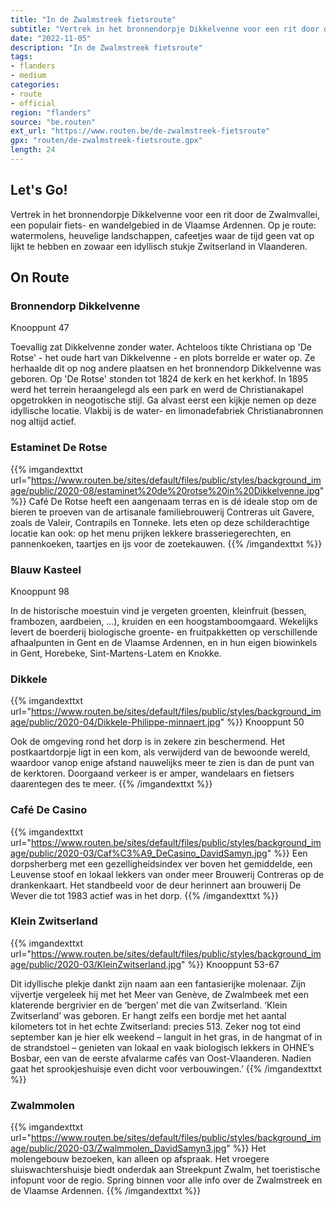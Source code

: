 ```yaml
---
title: "In de Zwalmstreek fietsroute"
subtitle: "Vertrek in het bronnendorpje Dikkelvenne voor een rit door de Zwalmvallei, een populair fiets- en wandelgebied in de Vlaamse Ardennen"
date: "2022-11-05"
description: "In de Zwalmstreek fietsroute"
tags:
- flanders
- medium
categories:
- route
- official
region: "flanders"
source: "be.routen"
ext_url: "https://www.routen.be/de-zwalmstreek-fietsroute"
gpx: "routen/de-zwalmstreek-fietsroute.gpx"
length: 24
---
```


## Let's Go!

Vertrek in het bronnendorpje Dikkelvenne voor een rit door de Zwalmvallei, een populair fiets- en wandelgebied in de Vlaamse Ardennen. Op je route: watermolens, heuvelige landschappen, cafeetjes waar de tijd geen vat op lijkt te hebben en zowaar een idyllisch stukje Zwitserland in Vlaanderen.

## On Route

### Bronnendorp Dikkelvenne

Knooppunt 47

Toevallig zat Dikkelvenne zonder water. Achteloos tikte Christiana op 'De Rotse' - het oude hart van Dikkelvenne - en plots borrelde er water op. Ze herhaalde dit op nog andere plaatsen en het bronnendorp Dikkelvenne was geboren. Op 'De Rotse' stonden tot 1824 de kerk en het kerkhof. In 1895 werd het terrein heraangelegd als een park en werd de Christianakapel opgetrokken in neogotische stijl. Ga alvast eerst een kijkje nemen op deze idyllische locatie. Vlakbij is de water- en limonadefabriek Christianabronnen nog altijd actief.

### Estaminet De Rotse

{{% imgandexttxt url="https://www.routen.be/sites/default/files/public/styles/background_image/public/2020-08/estaminet%20de%20rotse%20in%20Dikkelvenne.jpg" %}}
Café De Rotse heeft een aangenaam terras en is dé ideale stop om de bieren te proeven van de artisanale familiebrouwerij Contreras uit Gavere, zoals de Valeir, Contrapils en Tonneke. Iets eten op deze schilderachtige locatie kan ook: op het menu prijken lekkere brasseriegerechten, en pannenkoeken, taartjes en ijs voor de zoetekauwen.
{{% /imgandexttxt %}}

### Blauw Kasteel

Knooppunt 98

In de historische moestuin vind je vergeten groenten, kleinfruit (bessen, frambozen, aardbeien, ...), kruiden en een hoogstamboomgaard. Wekelijks levert de boerderij biologische groente- en fruitpakketten op verschillende afhaalpunten in Gent en de Vlaamse Ardennen, en in hun eigen biowinkels in Gent, Horebeke, Sint-Martens-Latem en Knokke.

### Dikkele

{{% imgandexttxt url="https://www.routen.be/sites/default/files/public/styles/background_image/public/2020-04/Dikkele-Philippe-minnaert.jpg" %}}
Knooppunt 50

Ook de omgeving rond het dorp is in zekere zin beschermend. Het postkaartdorpje ligt in een kom, als verwijderd van de bewoonde wereld, waardoor vanop enige afstand nauwelijks meer te zien is dan de punt van de kerktoren. Doorgaand verkeer is er amper, wandelaars en fietsers daarentegen des te meer.
{{% /imgandexttxt %}}

### Café De Casino

{{% imgandexttxt url="https://www.routen.be/sites/default/files/public/styles/background_image/public/2020-03/Caf%C3%A9_DeCasino_DavidSamyn.jpg" %}}
Een dorpsherberg met een gezelligheidsindex ver boven het gemiddelde, een Leuvense stoof en lokaal lekkers van onder meer Brouwerij Contreras op de drankenkaart. Het standbeeld voor de deur herinnert aan brouwerij De Wever die tot 1983 actief was in het dorp.
{{% /imgandexttxt %}}

### Klein Zwitserland

{{% imgandexttxt url="https://www.routen.be/sites/default/files/public/styles/background_image/public/2020-03/KleinZwitserland.jpg" %}}
Knooppunt 53-67

Dit idyllische plekje dankt zijn naam aan een fantasierijke molenaar. Zijn vijvertje vergeleek hij met het Meer van Genève, de Zwalmbeek met een klaterende bergrivier en de ‘bergen’ met die van Zwitserland. ‘Klein Zwitserland’ was geboren. Er hangt zelfs een bordje met het aantal kilometers tot in het echte Zwitserland: precies 513. Zeker nog tot eind september kan je hier elk weekend – languit in het gras, in de hangmat of in de strandstoel – genieten van lokaal en vaak biologisch lekkers in OHNE’s Bosbar, een van de eerste afvalarme cafés van Oost-Vlaanderen. Nadien gaat het sprookjeshuisje even dicht voor verbouwingen.’
{{% /imgandexttxt %}}

### Zwalmmolen

{{% imgandexttxt url="https://www.routen.be/sites/default/files/public/styles/background_image/public/2020-03/Zwalmmolen_DavidSamyn3.jpg" %}}
Het molengebouw bezoeken, kan alleen op afspraak. Het vroegere sluiswachtershuisje biedt onderdak aan Streekpunt Zwalm, het toeristische infopunt voor de regio. Spring binnen voor alle info over de Zwalmstreek en de Vlaamse Ardennen.
{{% /imgandexttxt %}}


